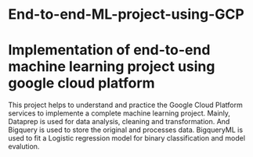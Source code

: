 # End-to-end-ML-project-using-GCP
# Implementation of end-to-end machine learning project using google cloud platform
This project helps to understand and practice the Google Cloud Platform services to implemente a complete machine learning project.
Mainly, Dataprep is used for data analysis, cleaning and transformation. And Bigquery is used to store the original and processes data.
BigqueryML is used to fit a Logistic regression model for binary classification and model evalution.
